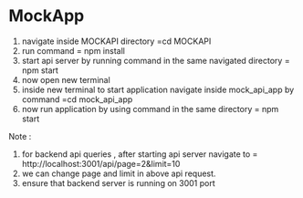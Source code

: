 # MockApp
1) navigate inside MOCKAPI directory =cd MOCKAPI
2) run command = npm install
3) start api server by running command in the same navigated directory = npm start
4) now open new terminal
5) inside new terminal to start application navigate inside mock_api_app by command =cd mock_api_app
6) now run application by using command in the same directory = npm start



Note : 

1) for backend api queries , after starting api server navigate to = http://localhost:3001/api/page=2&limit=10
2) we can change page and limit in above api request.
3) ensure that backend server is running on 3001 port
